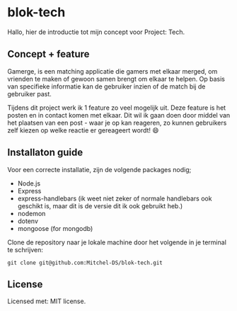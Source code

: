 # blok-tech
Hallo, hier de introductie tot mijn concept voor Project: Tech.

## Concept + feature
Gamerge, is een matching applicatie die gamers met elkaar merged, om vrienden te maken of gewoon samen brengt om elkaar te helpen. Op basis van specifieke informatie kan de gebruiker inzien of de match bij de gebruiker past.

Tijdens dit project werk ik 1 feature zo veel mogelijk uit. Deze feature is het posten en in contact komen met elkaar. Dit wil ik gaan doen door middel van het plaatsen van een post - waar je op kan reageren, zo kunnen gebruikers zelf kiezen op welke reactie er gereageert wordt! :smile:

## Installaton guide
Voor een correcte installatie, zijn de volgende packages nodig;

- Node.js
- Express
- express-handlebars (ik weet niet zeker of normale handlebars ook geschikt is, maar dit is de versie dit ik ook gebruikt heb.)
- nodemon
- dotenv
- mongoose (for mongodb)

Clone de repository naar je lokale machine door het volgende in je terminal te schrijven:

```
git clone git@github.com:Mitchel-DS/blok-tech.git
```

## License
Licensed met: MIT license</a>. 
